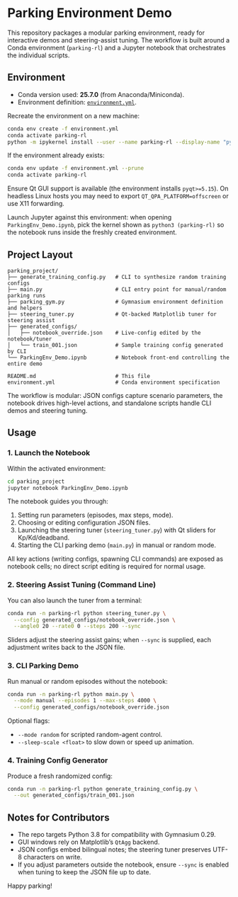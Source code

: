 # Parking Environment Demo

This repository packages a modular parking environment, ready for interactive demos and steering-assist tuning. The workflow is built around a Conda environment (`parking-rl`) and a Jupyter notebook that orchestrates the individual scripts.

## Environment

- Conda version used: **25.7.0** (from Anaconda/Miniconda).
- Environment definition: [`environment.yml`](environment.yml).

Recreate the environment on a new machine:

```bash
conda env create -f environment.yml
conda activate parking-rl
python -m ipykernel install --user --name parking-rl --display-name "python3 (parking-rl)"
```

If the environment already exists:

```bash
conda env update -f environment.yml --prune
conda activate parking-rl
```

Ensure Qt GUI support is available (the environment installs `pyqt>=5.15`). On headless Linux hosts you may need to export `QT_QPA_PLATFORM=offscreen` or use X11 forwarding.

Launch Jupyter against this environment: when opening `ParkingEnv_Demo.ipynb`, pick the kernel shown as `python3 (parking-rl)` so the notebook runs inside the freshly created environment.

## Project Layout

```
parking_project/
├── generate_training_config.py   # CLI to synthesize random training configs
├── main.py                       # CLI entry point for manual/random parking runs
├── parking_gym.py                # Gymnasium environment definition and helpers
├── steering_tuner.py             # Qt-backed Matplotlib tuner for steering assist
├── generated_configs/
│   ├── notebook_override.json    # Live-config edited by the notebook/tuner
│   └── train_001.json            # Sample training config generated by CLI
└── ParkingEnv_Demo.ipynb         # Notebook front-end controlling the entire demo

README.md                         # This file
environment.yml                   # Conda environment specification
```

The workflow is modular: JSON configs capture scenario parameters, the notebook drives high-level actions, and standalone scripts handle CLI demos and steering tuning.

## Usage

### 1. Launch the Notebook

Within the activated environment:

```bash
cd parking_project
jupyter notebook ParkingEnv_Demo.ipynb
```

The notebook guides you through:

1. Setting run parameters (episodes, max steps, mode).
2. Choosing or editing configuration JSON files.
3. Launching the steering tuner (`steering_tuner.py`) with Qt sliders for Kp/Kd/deadband.
4. Starting the CLI parking demo (`main.py`) in manual or random mode.

All key actions (writing configs, spawning CLI commands) are exposed as notebook cells; no direct script editing is required for normal usage.

### 2. Steering Assist Tuning (Command Line)

You can also launch the tuner from a terminal:

```bash
conda run -n parking-rl python steering_tuner.py \
  --config generated_configs/notebook_override.json \
  --angle0 20 --rate0 0 --steps 200 --sync
```

Sliders adjust the steering assist gains; when `--sync` is supplied, each adjustment writes back to the JSON file.

### 3. CLI Parking Demo

Run manual or random episodes without the notebook:

```bash
conda run -n parking-rl python main.py \
  --mode manual --episodes 1 --max-steps 4000 \
  --config generated_configs/notebook_override.json
```

Optional flags:

- `--mode random` for scripted random-agent control.
- `--sleep-scale <float>` to slow down or speed up animation.

### 4. Training Config Generator

Produce a fresh randomized config:

```bash
conda run -n parking-rl python generate_training_config.py \
  --out generated_configs/train_001.json
```

## Notes for Contributors

- The repo targets Python 3.8 for compatibility with Gymnasium 0.29.
- GUI windows rely on Matplotlib’s `QtAgg` backend.
- JSON configs embed bilingual notes; the steering tuner preserves UTF-8 characters on write.
- If you adjust parameters outside the notebook, ensure `--sync` is enabled when tuning to keep the JSON file up to date.

Happy parking!